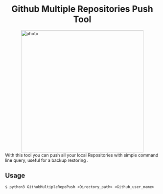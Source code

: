 
<h1 style="text-align:center"> Github Multiple Repositories Push Tool </h1>
<img style="display: block; margin: auto;" alt="photo"  width="400" src="./images/Github.png">
With this tool you can push all your local Repositories with simple command line query, useful for a backup restoring .

## Usage

```console
$ python3 GithubMultipleRepoPush <Directory_path> <Github_user_name> 
```
